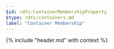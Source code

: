 ```yaml
---
$id: rdfs:ContainerMembershipProperty
$type: rdfs/containers.md
label: "Container Membership"
---
```


{% include "header.md" with context %}

